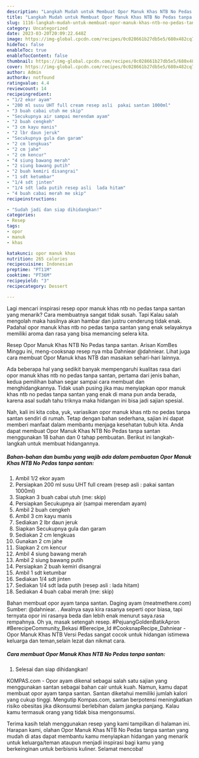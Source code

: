 ```yaml
---
description: "Langkah Mudah untuk Membuat Opor Manuk Khas NTB No Pedas tanpa santan Menu Buat lebaran"
title: "Langkah Mudah untuk Membuat Opor Manuk Khas NTB No Pedas tanpa santan Menu Buat lebaran"
slug: 1116-langkah-mudah-untuk-membuat-opor-manuk-khas-ntb-no-pedas-tanpa-santan-menu-buat-lebaran
category: Uncategorized
date: 2023-03-20T20:09:22.648Z
image: https://img-global.cpcdn.com/recipes/0c028661b27db5e5/680x482cq70/opor-manuk-khas-ntb-no-pedas-tanpa-santan-foto-resep-utama.jpg
hideToc: false
enableToc: true
enableTocContent: false
thumbnail: https://img-global.cpcdn.com/recipes/0c028661b27db5e5/680x482cq70/opor-manuk-khas-ntb-no-pedas-tanpa-santan-foto-resep-utama.jpg
cover: https://img-global.cpcdn.com/recipes/0c028661b27db5e5/680x482cq70/opor-manuk-khas-ntb-no-pedas-tanpa-santan-foto-resep-utama.jpg
author: Admin
authorAv: notfound
ratingvalue: 4.4
reviewcount: 14
recipeingredient:
- "1/2 ekor ayam"
- "200 ml susu UHT full cream resep asli  pakai santan 1000ml"
- "3 buah cabai utuh me skip"
- "Secukupnya air sampai merendam ayam"
- "2 buah cengkeh"
- "3 cm kayu manis"
- "2 lbr daun jeruk"
- "Secukupnya gula dan garam"
- "2 cm lengkuas"
- "2 cm jahe"
- "2 cm kencur"
- "4 siung bawang merah"
- "2 siung bawang putih"
- "2 buah kemiri disangrai"
- "1 sdt ketumbar"
- "1/4 sdt jinten"
- "1/4 sdt lada putih resep asli  lada hitam"
- "4 buah cabai merah me skip"
recipeinstructions:

- "Sudah jadi dan siap dihidangkan!"
categories:
- Resep
tags:
- opor
- manuk
- khas

katakunci: opor manuk khas 
nutrition: 265 calories
recipecuisine: Indonesian
preptime: "PT11M"
cooktime: "PT36M"
recipeyield: "3"
recipecategory: Dessert

---
```



Lagi mencari inspirasi resep opor manuk khas ntb no pedas tanpa santan yang menarik? Cara membuatnya sangat tidak susah. Tapi Kalau salah mengolah maka hasilnya akan hambar dan justru cenderung tidak enak. Padahal opor manuk khas ntb no pedas tanpa santan yang enak selayaknya memiliki aroma dan rasa yang bisa memancing selera kita.


Resep Opor Manuk Khas NTB No Pedas tanpa santan. Arisan KomBes Minggu ini, meng-cooksnap resep nya mba Dahniear @dahniear. Lihat juga cara membuat Opor Manuk khas NTB dan masakan sehari-hari lainnya.

Ada beberapa hal yang sedikit banyak mempengaruhi kualitas rasa dari opor manuk khas ntb no pedas tanpa santan, pertama dari jenis bahan, kedua pemilihan bahan segar sampai cara membuat dan menghidangkannya. Tidak usah pusing jika mau menyiapkan opor manuk khas ntb no pedas tanpa santan yang enak di mana pun anda berada, karena asal sudah tahu triknya maka hidangan ini bisa jadi sajian spesial.


Nah, kali ini kita coba, yuk, variasikan opor manuk khas ntb no pedas tanpa santan sendiri di rumah. Tetap dengan bahan sederhana, sajian ini dapat memberi manfaat dalam membantu menjaga kesehatan tubuh kita. Anda dapat membuat Opor Manuk Khas NTB No Pedas tanpa santan menggunakan 18 bahan dan 0 tahap pembuatan. Berikut ini langkah-langkah untuk membuat hidangannya.

<!--inarticleads1-->

##### Bahan-bahan dan bumbu yang wajib ada dalam pembuatan Opor Manuk Khas NTB No Pedas tanpa santan:

1. Ambil 1/2 ekor ayam
1. Persiapkan 200 ml susu UHT full cream (resep asli : pakai santan 1000ml)
1. Siapkan 3 buah cabai utuh (me: skip)
1. Persiapkan Secukupnya air (sampai merendam ayam)
1. Ambil 2 buah cengkeh
1. Ambil 3 cm kayu manis
1. Sediakan 2 lbr daun jeruk
1. Siapkan Secukupnya gula dan garam
1. Sediakan 2 cm lengkuas
1. Gunakan 2 cm jahe
1. Siapkan 2 cm kencur
1. Ambil 4 siung bawang merah
1. Ambil 2 siung bawang putih
1. Persiapkan 2 buah kemiri disangrai
1. Ambil 1 sdt ketumbar
1. Sediakan 1/4 sdt jinten
1. Sediakan 1/4 sdt lada putih (resep asli : lada hitam)
1. Sediakan 4 buah cabai merah (me: skip)


Bahan membuat opor ayam tanpa santan. Daging ayam (meatmethere.com) Sumber: @dahniear. . Awalnya saya kira rasanya seperti opor biasa, tapi ternyata opor ini rasanya beda dan lebih enak menurut saya.rasa rempahnya. Oh ya, masak setengah resep. #PejuangGoldenBatikApron #BerecipeCommunity_Bekasi #Berecipe_Id #CooksnapRecipe_Dahniear - Opor Manuk Khas NTB Versi Pedas sangat cocok untuk hidangan istimewa keluarga dan teman,selain lezat dan nikmat cara. 

<!--inarticleads2-->

##### Cara membuat Opor Manuk Khas NTB No Pedas tanpa santan:


1. Selesai dan siap dihidangkan!

KOMPAS.com - Opor ayam dikenal sebagai salah satu sajian yang menggunakan santan sebagai bahan cair untuk kuah. Namun, kamu dapat membuat opor ayam tanpa santan. Santan diketahui memiliki jumlah kalori yang cukup tinggi. Mengutip Kompas.com, santan berpotensi meningkatkan risiko obesitas jika dikonsumsi berlebihan dalam jangka panjang. Kalau kamu termasuk orang yang tidak bisa mengonsumsi. 

Terima kasih telah menggunakan resep yang kami tampilkan di halaman ini. Harapan kami, olahan Opor Manuk Khas NTB No Pedas tanpa santan yang mudah di atas dapat membantu kamu menyiapkan hidangan yang menarik untuk keluarga/teman ataupun menjadi inspirasi bagi kamu yang berkeinginan untuk berbisnis kuliner. Selamat mencoba!
